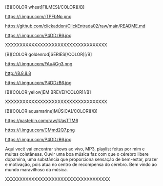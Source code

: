 <channels>

<channel>

<name>[B][COLOR wheat]FILMES[/COLOR][/B]</name>

<thumbnail>https://i.imgur.com/rTPFbNp.png</thumbnail>

<externallink>https://github.com/clickaddon/ClickEntrada02/raw/main/README.md</externallink>

<fanart>https://i.imgur.com/P4DDzB6.jpg</fanart>

<info></info>

</channel>


XXXXXXXXXXXXXXXXXXXXXXXXXXXXXXXXXXX

<channel>

<name>[B][COLOR goldenrod]SÉRIES[/COLOR][/B]</name>

<thumbnail>https://i.imgur.com/FAu4Gg3.png</thumbnail>

<externallink>http://8.8.8.8</externallink>

<fanart>https://i.imgur.com/P4DDzB6.jpg</fanart>

<info>[B][COLOR yellow]EM BREVE[/COLOR][/B]</info>

</channel>

XXXXXXXXXXXXXXXXXXXXXXXXXXXXXXXXXXX

<channel>

<name>[B][COLOR aquamarine]MÚSICA[/COLOR][/B]</name>

<externallink>https://pastebin.com/raw/jUasTTM6</externallink>

<thumbnail>https://i.imgur.com/CMmd2Q7.png</thumbnail>

<fanart>https://i.imgur.com/P4DDzB6.jpg</fanart>


<info>Aqui você vai encontrar shows ao vivo, MP3, playlist feitas por mim e muitas coletâneas.
Ouvir uma boa música faz com que o cérebro libere dopamina, uma substância que proporciona sensação de bem-estar, prazer e motivação, pois atua no centro de recompensa do cérebro.
Bem vindo ao mundo maravilhoso da música.</info>

</channel>

</channels>

XXXXXXXXXXXXXXXXXXXXXXXXXXXXXXXXXXXX
